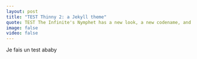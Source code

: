 ```yaml
---
layout: post
title: "TEST Thinny 2: a Jekyll theme"
quote: TEST The Infinite's Nymphet has a new look, a new codename, and a new platform!
image: false
video: false
---
```


Je fais un test ababy